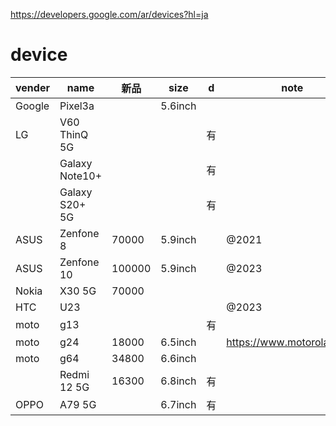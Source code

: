 https://developers.google.com/ar/devices?hl=ja

# device

| vender | name           | 新品   | size    | d   | note                        |
| ------ | -------------- | ------ | ------- | --- | --------------------------- |
| Google | Pixel3a        |        | 5.6inch |     |
| LG     | V60 ThinQ 5G   |        |         | 有  |                             |
|        | Galaxy Note10+ |        |         | 有  |                             |
|        | Galaxy S20+ 5G |        |         | 有  |                             |
| ASUS   | Zenfone 8      | 70000  | 5.9inch |     | @2021                       |
| ASUS   | Zenfone 10     | 100000 | 5.9inch |     | @2023                       |
| Nokia  | X30 5G         | 70000  |
| HTC    | U23            |        |         |     | @2023                       |
| moto   | g13            |        |         | 有  |                             |
| moto   | g24            | 18000  | 6.5inch |     | https://www.motorola.co.jp/ |
| moto   | g64            | 34800  | 6.6inch |
|        | Redmi 12 5G    | 16300  | 6.8inch | 有  |                             |
| OPPO   | A79 5G         |        | 6.7inch | 有  |
